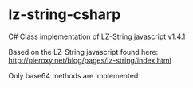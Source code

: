 lz-string-csharp
================

C# Class implementation of LZ-String javascript v1.4.1

Based on the LZ-String javascript found here:  http://pieroxy.net/blog/pages/lz-string/index.html

Only base64 methods are implemented
